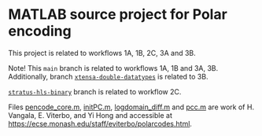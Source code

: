 # MATLAB source project for Polar encoding

This project is related to workflows 1A, 1B, 2C, 3A and 3B.

Note! This `main` branch is related to workflows 1A, 1B and 3A, 3B. Additionally, branch [`xtensa-double-datatypes`][1] is related to 3B.

[`stratus-hls-binary`][2] branch is related to workflow 2C.

Files [pencode_core.m](/pencode_core.m), [initPC.m](/initPC.m), [logdomain_diff.m](/functions/logdomain_diff.m) and [pcc.m](/functions/pcc.m) are work of H. Vangala, E. Viterbo, and Yi Hong and accessible at <https://ecse.monash.edu/staff/eviterbo/polarcodes.html>.

<!-- References -->
[1]:https://github.com/eersaa/matlab-polar-coding/tree/xtensa-double-datatypes
[2]:https://github.com/eersaa/matlab-polar-coding/tree/stratus-hls-binary